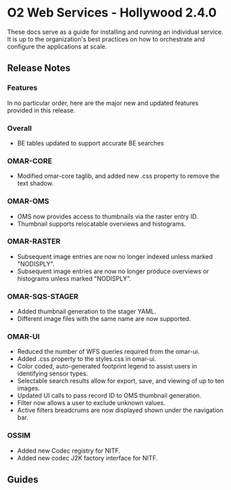 # O2 Web Services - Hollywood 2.4.0

These docs serve as a guide for installing and running an individual service. It is up to the organization's best practices on how to orchestrate and configure the applications at scale.

## Release Notes


### Features

In no particular order, here are the major new and updated features provided in this release.


### Overall
* BE tables updated to support accurate BE searches

### OMAR-CORE

* Modified omar-core taglib, and added new .css property to remove the text shadow.

### OMAR-OMS
* OMS now provides access to thumbnails via the raster entry ID.
* Thumbnail supports relocatable overviews and histograms.

### OMAR-RASTER
* Subsequent image entries are now no longer indexed unless marked "NODISPLY".
* Subsequent image entries are now no longer produce overviews or histograms unless marked "NODISPLY".

### OMAR-SQS-STAGER
* Added thumbnail generation to the stager YAML.
* Different image files with the same name are now supported.

### OMAR-UI

* Reduced the number of WFS queries required from the omar-ui.
* Added .css property to the styles.css in omar-ui.
* Color coded, auto-generated footprint legend to assist users in identifying sensor types.
* Selectable search results allow for export, save, and viewing of up to ten images.
* Updated UI calls to pass record ID to OMS thumbnail generation.
* Filter now allows a user to exclude unknown values.
* Active filters breadcrums are now displayed shown under the navigation bar.

### OSSIM
* Added new Codec registry for NITF.
* Added new codec J2K factory interface for NITF.

## Guides

